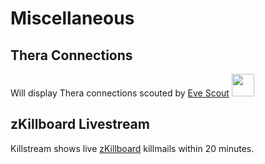 # Miscellaneous

## Thera Connections 
Will display Thera connections scouted by [Eve Scout](https://www.eve-scout.com/)
<img src="https://images.evetech.net/alliances/99005130/logo" width="36" height="36">


## zKillboard Livestream
Killstream shows live [zKillboard](https://zkillboard.com/) killmails within 20 minutes.

<!--stackedit_data:
eyJoaXN0b3J5IjpbMjQwNzEzMTM1LDcwNDA3Mjk0MywxOTE3Nj
YzMDE4LDI1ODIxODczNiwtMTM4MjMxOTM3Ml19
-->